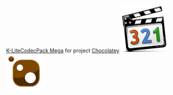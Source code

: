 [K-LiteCodecPack Mega](http://codecguide.com)  for project [Chocolatey](https://chocolatey.org)
![K-Lite Logo](https://github.com/zersh01/chocolatey-k-litecodecpackmega/blob/master/KLite.png)
![Chocolatey Logo](https://github.com/chocolatey/chocolatey/raw/master/docs/logo/chocolateyicon.gif)
